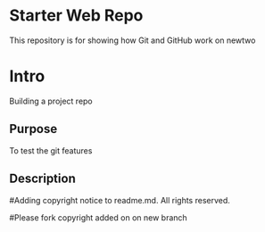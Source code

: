 # Starter Web Repo

This repository is for showing how Git and GitHub work on newtwo

# Intro

Building a project repo

## Purpose

To test the git features

## Description

#Adding copyright notice to readme.md. All rights reserved.

#Please fork copyright added on on new branch


